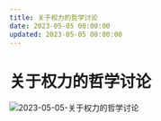 ```yaml
---
title: 关于权力的哲学讨论
date: 2023-05-05 00:00:00
updated: 2023-05-05 00:00:00
---
```


# 关于权力的哲学讨论

![2023-05-05-关于权力的哲学讨论](assets/2023-05-05-关于权力的哲学讨论.jpeg)

